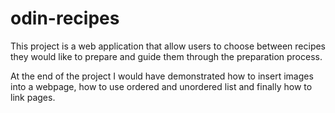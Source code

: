 # odin-recipes
This project is a web application that allow users to choose between recipes they would like to prepare and guide them through the preparation process.

At the end of the project I would have demonstrated how to insert images into a webpage, how to use ordered and unordered list and finally how to link pages.